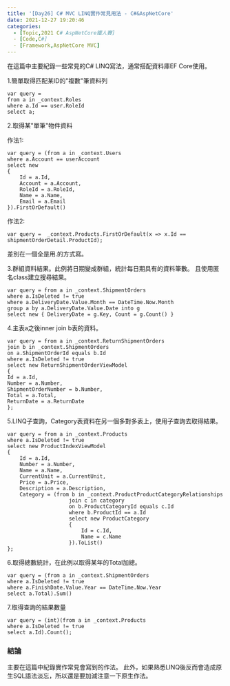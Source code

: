 ```yaml
---
title: '[Day26] C# MVC LINQ實作常見用法 - C#&AspNetCore'
date: 2021-12-27 19:20:46
categories:  
  - [Topic,2021 C# AspNetCore鐵人賽]
  - [Code,C#]
  - [Framework,AspNetCore MVC]
---
```

在這篇中主要紀錄一些常見的C# LINQ寫法，通常搭配資料庫EF Core使用。

1.簡單取得匹配某ID的"複數"筆資料列
```
var query = 
from a in _context.Roles
where a.Id == user.RoleId
select a;
```

2.取得某"單筆"物件資料

作法1:
```
var query = (from a in _context.Users
where a.Account == userAccount
select new
{
    Id = a.Id,
    Account = a.Account,
    RoleId = a.RoleId,
    Name = a.Name,
    Email = a.Email
}).FirstOrDefault()
```
作法2:
```
var query =  _context.Products.FirstOrDefault(x => x.Id == shipmentOrderDetail.ProductId);
```

差別在一個全是用.的方式寫。

3.群組資料結果。此例將日期變成群組，統計每日期具有的資料筆數。
且使用匿名class建立搜尋結果。
```
var query = from a in _context.ShipmentOrders
where a.IsDeleted != true
where a.DeliveryDate.Value.Month == DateTime.Now.Month
group a by a.DeliveryDate.Value.Date into g
select new { DeliveryDate = g.Key, Count = g.Count() }
```

4.主表a之後inner join b表的資料。
```
var query = from a in _context.ReturnShipmentOrders
join b in _context.ShipmentOrders
on a.ShipmentOrderId equals b.Id
where a.IsDeleted != true
select new ReturnShipmentOrderViewModel
{
Id = a.Id,
Number = a.Number,
ShipmentOrderNumber = b.Number,
Total = a.Total,
ReturnDate = a.ReturnDate
};
```

5.LINQ子查詢，Category表資料在另一個多對多表上，使用子查詢去取得結果。
```
var query = from a in _context.Products
where a.IsDeleted != true
select new ProductIndexViewModel
{
    Id = a.Id,
    Number = a.Number,
    Name = a.Name,
    CurrentUnit = a.CurrentUnit,
    Price = a.Price,
    Description = a.Description,
    Category = (from b in _context.ProductProductCategoryRelationships
                    join c in category
                    on b.ProductCategoryId equals c.Id
                    where b.ProductId == a.Id
                    select new ProductCategory
                    { 
                        Id = c.Id,
                        Name = c.Name
                    }).ToList()
};
```

6.取得總數統計，在此例以取得某年的Total加總。
```
var query = (from a in _context.ShipmentOrders
where a.IsDeleted != true
where a.FinishDate.Value.Year == DateTime.Now.Year
select a.Total).Sum()
```

7.取得查詢的結果數量
```
var query = (int)(from a in _context.Products
where a.IsDeleted != true
select a.Id).Count();
```

### 結論
主要在這篇中紀錄實作常見會寫到的作法。
此外，如果熟悉LINQ後反而會造成原生SQL語法淡忘，所以還是要加減注意一下原生作法。